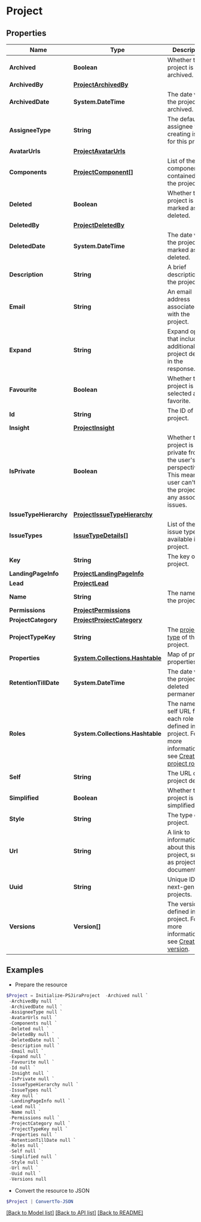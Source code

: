 # Project
## Properties

Name | Type | Description | Notes
------------ | ------------- | ------------- | -------------
**Archived** | **Boolean** | Whether the project is archived. | [optional] [readonly] 
**ArchivedBy** | [**ProjectArchivedBy**](ProjectArchivedBy.md) |  | [optional] 
**ArchivedDate** | **System.DateTime** | The date when the project was archived. | [optional] [readonly] 
**AssigneeType** | **String** | The default assignee when creating issues for this project. | [optional] [readonly] 
**AvatarUrls** | [**ProjectAvatarUrls**](ProjectAvatarUrls.md) |  | [optional] 
**Components** | [**ProjectComponent[]**](ProjectComponent.md) | List of the components contained in the project. | [optional] [readonly] 
**Deleted** | **Boolean** | Whether the project is marked as deleted. | [optional] [readonly] 
**DeletedBy** | [**ProjectDeletedBy**](ProjectDeletedBy.md) |  | [optional] 
**DeletedDate** | **System.DateTime** | The date when the project was marked as deleted. | [optional] [readonly] 
**Description** | **String** | A brief description of the project. | [optional] [readonly] 
**Email** | **String** | An email address associated with the project. | [optional] 
**Expand** | **String** | Expand options that include additional project details in the response. | [optional] [readonly] 
**Favourite** | **Boolean** | Whether the project is selected as a favorite. | [optional] 
**Id** | **String** | The ID of the project. | [optional] 
**Insight** | [**ProjectInsight**](ProjectInsight.md) |  | [optional] 
**IsPrivate** | **Boolean** | Whether the project is private from the user&#39;s perspective. This means the user can&#39;t see the project or any associated issues. | [optional] [readonly] 
**IssueTypeHierarchy** | [**ProjectIssueTypeHierarchy**](ProjectIssueTypeHierarchy.md) |  | [optional] 
**IssueTypes** | [**IssueTypeDetails[]**](IssueTypeDetails.md) | List of the issue types available in the project. | [optional] [readonly] 
**Key** | **String** | The key of the project. | [optional] [readonly] 
**LandingPageInfo** | [**ProjectLandingPageInfo**](ProjectLandingPageInfo.md) |  | [optional] 
**Lead** | [**ProjectLead**](ProjectLead.md) |  | [optional] 
**Name** | **String** | The name of the project. | [optional] [readonly] 
**Permissions** | [**ProjectPermissions**](ProjectPermissions.md) |  | [optional] 
**ProjectCategory** | [**ProjectProjectCategory**](ProjectProjectCategory.md) |  | [optional] 
**ProjectTypeKey** | **String** | The [project type](https://confluence.atlassian.com/x/GwiiLQ#Jiraapplicationsoverview-Productfeaturesandprojecttypes) of the project. | [optional] [readonly] 
**Properties** | [**System.Collections.Hashtable**](AnyType.md) | Map of project properties | [optional] [readonly] 
**RetentionTillDate** | **System.DateTime** | The date when the project is deleted permanently. | [optional] [readonly] 
**Roles** | **System.Collections.Hashtable** | The name and self URL for each role defined in the project. For more information, see [Create project role](#api-rest-api-3-role-post). | [optional] [readonly] 
**Self** | **String** | The URL of the project details. | [optional] [readonly] 
**Simplified** | **Boolean** | Whether the project is simplified. | [optional] [readonly] 
**Style** | **String** | The type of the project. | [optional] [readonly] 
**Url** | **String** | A link to information about this project, such as project documentation. | [optional] [readonly] 
**Uuid** | **String** | Unique ID for next-gen projects. | [optional] [readonly] 
**Versions** | **Version[]** | The versions defined in the project. For more information, see [Create version](#api-rest-api-3-version-post). | [optional] [readonly] 

## Examples

- Prepare the resource
```powershell
$Project = Initialize-PSJiraProject  -Archived null `
 -ArchivedBy null `
 -ArchivedDate null `
 -AssigneeType null `
 -AvatarUrls null `
 -Components null `
 -Deleted null `
 -DeletedBy null `
 -DeletedDate null `
 -Description null `
 -Email null `
 -Expand null `
 -Favourite null `
 -Id null `
 -Insight null `
 -IsPrivate null `
 -IssueTypeHierarchy null `
 -IssueTypes null `
 -Key null `
 -LandingPageInfo null `
 -Lead null `
 -Name null `
 -Permissions null `
 -ProjectCategory null `
 -ProjectTypeKey null `
 -Properties null `
 -RetentionTillDate null `
 -Roles null `
 -Self null `
 -Simplified null `
 -Style null `
 -Url null `
 -Uuid null `
 -Versions null
```

- Convert the resource to JSON
```powershell
$Project | ConvertTo-JSON
```

[[Back to Model list]](../README.md#documentation-for-models) [[Back to API list]](../README.md#documentation-for-api-endpoints) [[Back to README]](../README.md)


